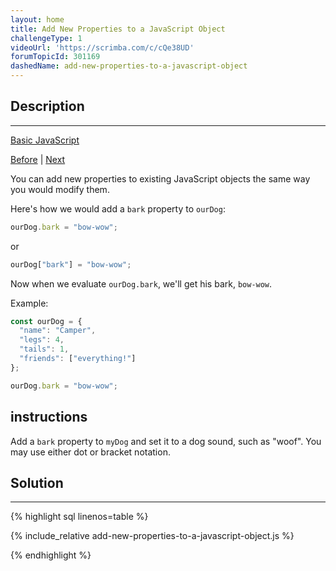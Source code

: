 ```yaml
---
layout: home
title: Add New Properties to a JavaScript Object
challengeType: 1
videoUrl: 'https://scrimba.com/c/cQe38UD'
forumTopicId: 301169
dashedName: add-new-properties-to-a-javascript-object
---
```


<div class="row">
<div class="columnStmt" markdown="1">

## Description
------

[Basic JavaScript](./README.md) 

[Before](./updating-object-properties.md)  | [Next](./delete-properties-from-a-javascript-object.md) 

You can add new properties to existing JavaScript objects the same way you would modify them.

Here's how we would add a `bark` property to `ourDog`:

```js
ourDog.bark = "bow-wow";
```

or

```js
ourDog["bark"] = "bow-wow";
```

Now when we evaluate `ourDog.bark`, we'll get his bark, `bow-wow`.

Example:

```js
const ourDog = {
  "name": "Camper",
  "legs": 4,
  "tails": 1,
  "friends": ["everything!"]
};

ourDog.bark = "bow-wow";
```

##  instructions 

Add a `bark` property to `myDog` and set it to a dog sound, such as "woof". You may use either dot or bracket notation.

</div>
<div class="columnSol" markdown="1">

## Solution
------

{% highlight sql linenos=table %}

{% include_relative add-new-properties-to-a-javascript-object.js %}

{% endhighlight %}

</div>
</div>

